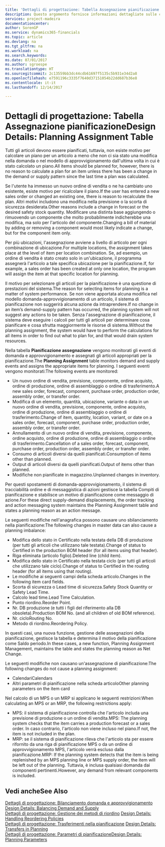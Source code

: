 ```yaml
---
title: 'Dettagli di progettazione: Tabella Assegnazione pianificazione | Microsoft Docs'
description: Questo argomento fornisce informazioni dettagliate sulle conseguenze relative alla modifica del metodo di pianificazione per un articolo.
services: project-madeira
documentationcenter: 
author: SorenGP
ms.service: dynamics365-financials
ms.topic: article
ms.devlang: na
ms.tgt_pltfrm: na
ms.workload: na
ms.search.keywords: 
ms.date: 07/01/2017
ms.author: sgroespe
ms.translationtype: HT
ms.sourcegitcommit: 2c13559bb3dc44cdb61697f5135c5b931e34d2a8
ms.openlocfilehash: e7591196c3335f7640d37151054b22dd687b36e8
ms.contentlocale: it-it
ms.lasthandoff: 12/14/2017

---
```

# <a name="design-details-planning-assignment-table"></a><span data-ttu-id="35a14-103">Dettagli di progettazione: Tabella Assegnazione pianificazione</span><span class="sxs-lookup"><span data-stu-id="35a14-103">Design Details: Planning Assignment Table</span></span>
<span data-ttu-id="35a14-104">Tutti gli articoli devono essere pianificati, tuttavia, non esiste motivo per calcolare un piano per un articolo a meno che non ci sia stato una modifica nella domanda o nel modello di approvvigionamento dall'ultima volta in cui è stato calcolato un piano.</span><span class="sxs-lookup"><span data-stu-id="35a14-104">All items should be planned for, however, there is no reason to calculate a plan for an item unless there has been a change in the demand or supply pattern since the last time a plan was calculated.</span></span>  
  
<span data-ttu-id="35a14-105">Se l'utente ha immesso un nuovo ordine di vendita o ne ha cambiato uno esistente, esiste motivo per ricalcolare il piano.</span><span class="sxs-lookup"><span data-stu-id="35a14-105">If the user has entered a new sales order or changed an existing one, there is reason to recalculate the plan.</span></span> <span data-ttu-id="35a14-106">Altri motivi includono una modifica nella previsione o la scorta di sicurezza desiderata.</span><span class="sxs-lookup"><span data-stu-id="35a14-106">Other reasons include a change in forecast or the desired safety stock quantity.</span></span> <span data-ttu-id="35a14-107">Modificare una distinta base aggiungendo o rimuovendo un componente che molto probabilmente indicherebbe una modifica, ma solo per l'articolo del componente.</span><span class="sxs-lookup"><span data-stu-id="35a14-107">Changing a bill of material by adding or removing a component would most likely indicate a change, but for the component item only.</span></span>  
  
<span data-ttu-id="35a14-108">Per più ubicazioni, l'assegnazione avviene a livello di articolo per ogni combinazione di ubicazione.</span><span class="sxs-lookup"><span data-stu-id="35a14-108">For multiple locations, the assignment takes place at the level of item per location combination.</span></span> <span data-ttu-id="35a14-109">Se, ad esempio, un ordine di vendita è stato creato solo in un'ubicazione, il programma assegnerà l'articolo a tale specifica ubicazione per la pianificazione.</span><span class="sxs-lookup"><span data-stu-id="35a14-109">If, for example, a sales order has been created at only one location, the program will assign the item at that specific location for planning.</span></span>  
  
<span data-ttu-id="35a14-110">Il motivo per selezionare gli articoli per la pianificazione è una questione di prestazioni del sistema.</span><span class="sxs-lookup"><span data-stu-id="35a14-110">The reason for selecting items for planning is a matter of system performance.</span></span> <span data-ttu-id="35a14-111">Se non viene apportata alcuna modifica nel modello domanda-approvvigionamento di un articolo, il sistema di pianificazione non suggerirà alcuna azione da intraprendere.</span><span class="sxs-lookup"><span data-stu-id="35a14-111">If no change in an item’s demand-supply pattern has occurred, the planning system will not suggest any actions to be taken.</span></span> <span data-ttu-id="35a14-112">Senza l'assegnazione di pianificazione, il sistema deve eseguire i calcoli per tutti gli articoli per determinare cosa pianificare e cosa sfrutta maggiormente le risorse di sistema.</span><span class="sxs-lookup"><span data-stu-id="35a14-112">Without the planning assignment, the system would have to perform the calculations for all items in order to find out what to plan for, and that would drain system resources.</span></span>  
  
<span data-ttu-id="35a14-113">Nella tabella **Pianificazione assegnazione** vengono monitorati gli eventi di domanda e approvvigionamento e assegnati gli articoli appropriati per la pianificazione.</span><span class="sxs-lookup"><span data-stu-id="35a14-113">The **Planning Assignment** table monitors demand and supply events and assigns the appropriate items for planning.</span></span> <span data-ttu-id="35a14-114">I seguenti eventi vengono monitorati:</span><span class="sxs-lookup"><span data-stu-id="35a14-114">The following events are monitored:</span></span>  
  
* <span data-ttu-id="35a14-115">Un nuovo ordine di vendita, previsione, componente, ordine acquisto, ordine di produzione, ordine di assemblaggio o ordine di trasferimento.</span><span class="sxs-lookup"><span data-stu-id="35a14-115">A new sales order, forecast, component, purchase order, production order, assembly order, or transfer order.</span></span>  
* <span data-ttu-id="35a14-116">Modifica di un elemento, quantità, ubicazione, variante o data in un nuovo ordine di vendita, previsione, componente, ordine acquisto, ordine di produzione, ordine di assemblaggio o ordine di trasferimento.</span><span class="sxs-lookup"><span data-stu-id="35a14-116">Change of item, quantity, location, variant, or date on a sales order, forecast, component, purchase order, production order, assembly order, or transfer order.</span></span>  
* <span data-ttu-id="35a14-117">Annullamento di un nuovo ordine di vendita, previsione, componente, ordine acquisto, ordine di produzione, ordine di assemblaggio o ordine di trasferimento.</span><span class="sxs-lookup"><span data-stu-id="35a14-117">Cancellation of a sales order, forecast, component, purchase order, production order, assembly order, or transfer order.</span></span>  
* <span data-ttu-id="35a14-118">Consumo di articoli diversi da quelli pianificati.</span><span class="sxs-lookup"><span data-stu-id="35a14-118">Consumption of items other than planned.</span></span>  
* <span data-ttu-id="35a14-119">Output di articoli diversi da quelli pianificati.</span><span class="sxs-lookup"><span data-stu-id="35a14-119">Output of items other than planned.</span></span>  
* <span data-ttu-id="35a14-120">Modifiche non pianificate in magazzino.</span><span class="sxs-lookup"><span data-stu-id="35a14-120">Unplanned changes in inventory.</span></span>  
  
<span data-ttu-id="35a14-121">Per questi spostamenti di domanda-approvvigionamento, il sistema di tracciabilità ordine e di messaggistica di azioni gestisce la tabella Compiti di pianificazione e stabilisce un motivo di pianificazione come messaggio di azione.</span><span class="sxs-lookup"><span data-stu-id="35a14-121">For these direct supply-demand displacements, the order tracking and action messaging system maintains the Planning Assignment table and states a planning reason as an action message.</span></span>  
  
<span data-ttu-id="35a14-122">Le seguenti modifiche nell'anagrafica possono causare uno sbilanciamento nella pianificazione:</span><span class="sxs-lookup"><span data-stu-id="35a14-122">The following changes in master data can also cause a planning imbalance:</span></span>  
  
* <span data-ttu-id="35a14-123">Modifica dello stato in Certificato nella testata della DB di produzione (per tutti gli articoli che utilizzano tale testata).</span><span class="sxs-lookup"><span data-stu-id="35a14-123">Change of status to Certified in the production BOM header (for all items using that header).</span></span>  
* <span data-ttu-id="35a14-124">Riga eliminata (articolo figlio).</span><span class="sxs-lookup"><span data-stu-id="35a14-124">Deleted line (child item).</span></span>  
* <span data-ttu-id="35a14-125">Modifica dello stato in Certificato nella testata ciclo (per tutti gli articoli che utilizzano tale ciclo).</span><span class="sxs-lookup"><span data-stu-id="35a14-125">Change of status to Certified in the routing header (for all items using that routing).</span></span>  
* <span data-ttu-id="35a14-126">Le modifiche ai seguenti campi della scheda articolo.</span><span class="sxs-lookup"><span data-stu-id="35a14-126">Changes in the following item card fields.</span></span>  
* <span data-ttu-id="35a14-127">Scorta di sicurezza o Lead time di sicurezza.</span><span class="sxs-lookup"><span data-stu-id="35a14-127">Safety Stock Quantity or Safety Lead Time.</span></span>  
* <span data-ttu-id="35a14-128">Calcolo lead time.</span><span class="sxs-lookup"><span data-stu-id="35a14-128">Lead Time Calculation.</span></span>  
* <span data-ttu-id="35a14-129">Punto riordino.</span><span class="sxs-lookup"><span data-stu-id="35a14-129">Reorder Point.</span></span>  
* <span data-ttu-id="35a14-130">Nr. DB produzione (e tutti i figli del riferimento alla DB obsoleta).</span><span class="sxs-lookup"><span data-stu-id="35a14-130">Production BOM No. (and all children of old BOM reference).</span></span>  
* <span data-ttu-id="35a14-131">Nr. ciclo</span><span class="sxs-lookup"><span data-stu-id="35a14-131">Routing No.</span></span>  
* <span data-ttu-id="35a14-132">Metodo di riordino.</span><span class="sxs-lookup"><span data-stu-id="35a14-132">Reordering Policy.</span></span>  
  
<span data-ttu-id="35a14-133">In questi casi, una nuova funzione, gestione delle assegnazioni della pianificazione, gestisce la tabella e determina il motivo della pianificazione come Saldo periodo.</span><span class="sxs-lookup"><span data-stu-id="35a14-133">In these cases, a new function, Planning Assignment Management, maintains the table and states the planning reason as Net Change.</span></span>  
  
<span data-ttu-id="35a14-134">Le seguenti modifiche non causano un'assegnazione di pianificazione:</span><span class="sxs-lookup"><span data-stu-id="35a14-134">The following changes do not cause a planning assignment:</span></span>  
  
* <span data-ttu-id="35a14-135">Calendari</span><span class="sxs-lookup"><span data-stu-id="35a14-135">Calendars</span></span>  
* <span data-ttu-id="35a14-136">Altri parametri di pianificazione nella scheda articolo</span><span class="sxs-lookup"><span data-stu-id="35a14-136">Other planning parameters on the item card</span></span>  
  
<span data-ttu-id="35a14-137">Nel calcolo di un MPS o un MRP si applicano le seguenti restrizioni:</span><span class="sxs-lookup"><span data-stu-id="35a14-137">When calculating an MPS or an MRP, the following restrictions apply:</span></span>  
  
* <span data-ttu-id="35a14-138">MPS: il sistema di pianificazione controlla che l'articolo includa una previsione di produzione o un ordine di vendita.</span><span class="sxs-lookup"><span data-stu-id="35a14-138">MPS: The planning system checks that the item carries a production forecast or a sales order.</span></span> <span data-ttu-id="35a14-139">In caso contrario, l'articolo non viene incluso nel piano.</span><span class="sxs-lookup"><span data-stu-id="35a14-139">If not, the item is not included in the plan.</span></span>  
* <span data-ttu-id="35a14-140">MRP: se il sistema di pianificazione rileva che l'articolo sta per essere rifornito da una riga di pianificazione MPS o da un ordine di approvvigionamento MPS, l'articolo verrà escluso dalla pianificazione.</span><span class="sxs-lookup"><span data-stu-id="35a14-140">MRP: If the planning system detects that the item is being replenished by an MPS planning line or MPS supply order, the item will be left out of the planning.</span></span> <span data-ttu-id="35a14-141">Tuttavia, è inclusa qualsiasi domanda dai componenti pertinenti.</span><span class="sxs-lookup"><span data-stu-id="35a14-141">However, any demand from relevant components is included.</span></span>  
  
## <a name="see-also"></a><span data-ttu-id="35a14-142">Vedi anche</span><span class="sxs-lookup"><span data-stu-id="35a14-142">See Also</span></span>  
<span data-ttu-id="35a14-143">[Dettagli di progettazione: Bilanciamento domanda e approvvigionamento](design-details-balancing-demand-and-supply.md) </span><span class="sxs-lookup"><span data-stu-id="35a14-143">[Design Details: Balancing Demand and Supply](design-details-balancing-demand-and-supply.md) </span></span>  
<span data-ttu-id="35a14-144">[Dettagli di progettazione: Gestione dei metodi di riordino](design-details-handling-reordering-policies.md) </span><span class="sxs-lookup"><span data-stu-id="35a14-144">[Design Details: Handling Reordering Policies](design-details-handling-reordering-policies.md) </span></span>  
<span data-ttu-id="35a14-145">[Dettagli di progettazione: Trasferimenti nella pianificazione](design-details-transfers-in-planning.md) </span><span class="sxs-lookup"><span data-stu-id="35a14-145">[Design Details: Transfers in Planning](design-details-transfers-in-planning.md) </span></span>  
[<span data-ttu-id="35a14-146">Dettagli di progettazione: Parametri di pianificazione</span><span class="sxs-lookup"><span data-stu-id="35a14-146">Design Details: Planning Parameters</span></span>](design-details-planning-parameters.md)  

